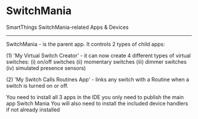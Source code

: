 # SwitchMania
SmartThings SwitchMania-related Apps & Devices

---

SwitchMania - is the parent app.  It controls 2 types of child apps:  

(1) 'My Virtual Switch Creator' - it can now create 4 different types of virtual switches:
      (i) on/off switches
      (ii) momentary switches
      (iii) dimmer switches
      (iv) simulated presence sensors)

(2) 'My Switch Calls Routines App' - links any switch with a Routine when a switch is turned on or off.

You need to install all 3 apps in the IDE you only need to publish the main app Switch Mania
You will also need to install the included device handlers if not already installed

